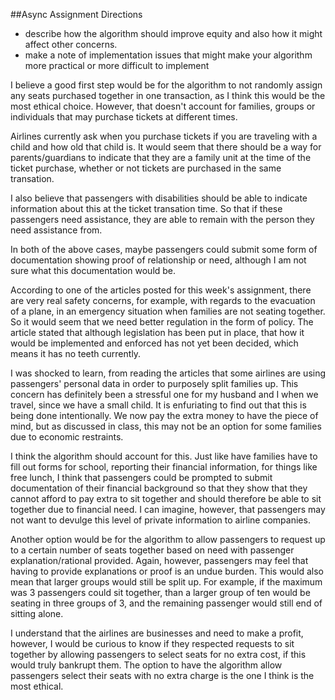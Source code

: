 ##Async Assignment Directions

- describe how the algorithm should improve equity and also how it might affect other concerns.
- make a note of implementation issues that might make your algorithm more practical or more difficult to implement

I believe a good first step would be for the algorithm to not randomly assign any seats purchased together in one transaction, as I think this would be the most ethical choice.
However, that doesn't account for families, groups or individuals that may purchase tickets at different times.

Airlines currently ask when you purchase tickets if you are traveling with a child and how old that child is. It would seem that there should be a way for parents/guardians to indicate that they are a family unit at the time of the ticket purchase, whether or not tickets are purchased in the same transation.

I also believe that passengers with disabilities should be able to indicate information about this at the ticket transation time. So that if these passengers need assistance, they are able to remain with the person they need assistance from. 

In both of the above cases, maybe passengers could submit some form of documentation showing proof of relationship or need, although I am not sure what this documentation would be. 

According to one of the articles posted for this week's assignment, there are very real safety concerns, for example, with regards to the evacuation of a plane, in an emergency situation when families are not seating together. So it would seem that we need better regulation in the form of policy. The article stated that although legislation has been put in place, that how it would be implemented and enforced has not yet been decided, which means it has no teeth currently.

I was shocked to learn, from reading the articles that some airlines are using passengers' personal data in order to purposely split families up. This concern has definitely been a stressful one for my husband and I when we travel, since we have a small child. It is enfuriating to find out that this is being done intentionally. We now pay the extra money to have the piece of mind, but as discussed in class, this may not be an option for some families due to economic restraints. 

I think the algorithm should account for this. Just like have families have to fill out forms for school, reporting their financial information, for things like free lunch, I think that passengers could be prompted to submit documentation of their financial background so that they show that they cannot afford to pay extra to sit together and should therefore be able to sit together due to financial need. I can imagine, however, that passengers may not want to devulge this level of private information to airline companies.

Another option would be for the algorithm to allow passengers to request up to a certain number of seats together based on need with passenger explanation/rational provided. Again, however, passengers may feel that having to provide explanations or proof is an undue burden. This would also mean that larger groups would still be split up. For example, if the maximum was 3 passengers could sit together, than a larger group of ten would be seating in three groups of 3, and the remaining passenger would still end of sitting alone.

I understand that the airlines are businesses and need to make a profit, however, I would be curious to know if they respected requests to sit together by allowing passengers to select seats for no extra cost, if this would truly bankrupt them. The option to have the algorithm allow passengers select their seats with no extra charge is the one I think is the most ethical.
